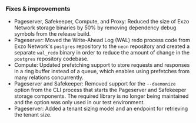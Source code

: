 ### Fixes & improvements

- Pageserver, Safekeeper, Compute, and Proxy: Reduced the size of Exzo Network storage binaries by 50% by removing dependency debug symbols from the release build.
- Pageserver: Moved the Write-Ahead Log (WAL) redo process code from Exzo Network's `postgres` repository to the `neon` repository and created a separate `wal_redo` binary in order to reduce the amount of change in the `postgres` repository codebase.
- Compute: Updated prefetching support to store requests and responses in a ring buffer instead of a queue, which enables using prefetches from many relations concurrently.
- Pageserver and Safekeeper: Removed support for the `--daemonize` option from the CLI process that starts the Pageserver and Safekeeper storage components. The required library is no longer being maintained and the option was only used in our test environment.
- Pageserver: Added a tenant sizing model and an endpoint for retrieving the tenant size.
